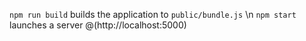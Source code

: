 `npm run build` builds the application to `public/bundle.js` \n
`npm start` launches a server @(http://localhost:5000)
